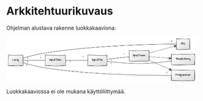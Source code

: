 # Arkkitehtuurikuvaus

Ohjelman alustava rakenne luokkakaaviona:

<img src="https://github.com/Robustic/ot-harjoitustyo/blob/master/dokumentointi/kuvat/Architecture.png" width="975">

Luokkakaaviossa ei ole mukana käyttöliittymää.
